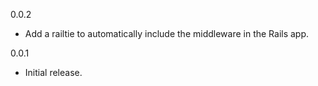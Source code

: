 0.0.2
* Add a railtie to automatically include the middleware in the Rails app.

0.0.1
* Initial release.
